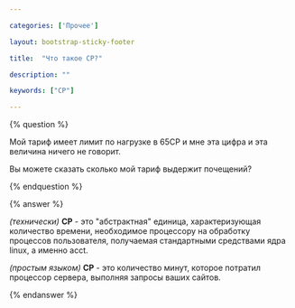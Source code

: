```yaml
---

categories: ['Прочее']

layout: bootstrap-sticky-footer

title:  "Что такое CP?"

description: ""

keywords: ["CP"]

--- 
```


{% question %}

Мой тариф имеет лимит по нагрузке в 65CP и мне эта цифра и эта величина ничего не говорит.

Вы можете сказать сколько мой тариф выдержит почещений?

{% endquestion %}



{% answer %}

*(технически)* **CP** - это "абстрактная" единица, характеризующая количество времени, необходимое процессору на обработку процессов пользователя, получаемая стандартными средствами ядра linux, а именно acct.



*(простым языком)* **CP** - это количество минут, которое потратил процессор сервера, выполняя запросы ваших сайтов.

{% endanswer %}

